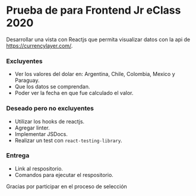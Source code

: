 # Prueba de para Frontend Jr eClass 2020

Desarrollar una vista con Reactjs que permita visualizar datos con la api de https://currencylayer.com/.

### Excluyentes

- Ver los valores del dolar en: Argentina, Chile, Colombia, Mexico y Paraguay.
- Que los datos se comprendan.
- Poder ver la fecha en que fue calculado el valor.

### Deseado pero no excluyentes

- Utilizar los hooks de reactjs.
- Agregar linter.
- Implementar JSDocs.
- Realizar un test con `react-testing-library`.

### Entrega

- Link al respositorio.
- Comandos para ejecutar el respositorio.

Gracias por participar en el proceso de selección
